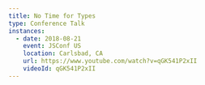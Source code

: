 ```yaml
---
title: No Time for Types
type: Conference Talk
instances:
  - date: 2018-08-21
    event: JSConf US
    location: Carlsbad, CA
    url: https://www.youtube.com/watch?v=qGK541P2xII
    videoId: qGK541P2xII
---
```

